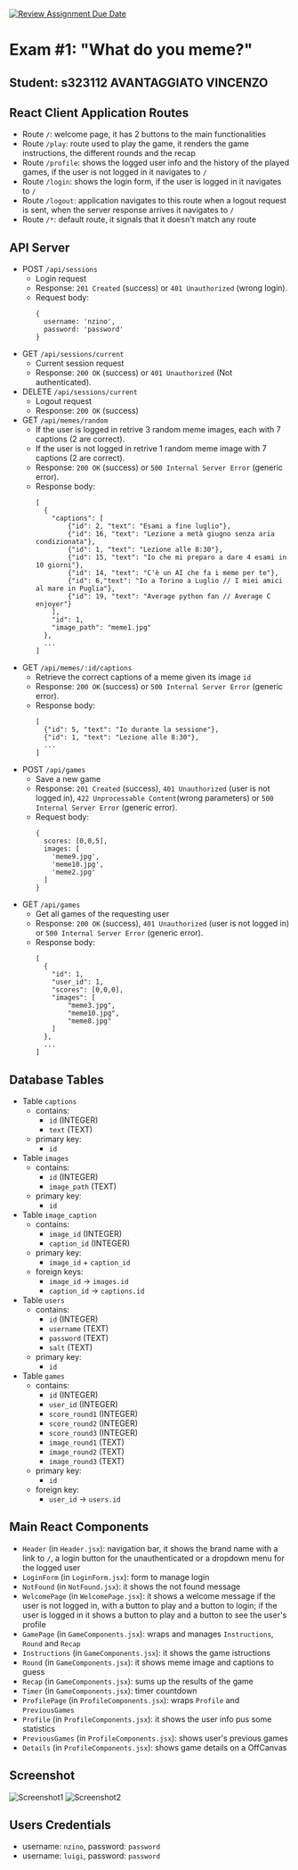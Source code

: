 [![Review Assignment Due Date](https://classroom.github.com/assets/deadline-readme-button-24ddc0f5d75046c5622901739e7c5dd533143b0c8e959d652212380cedb1ea36.svg)](https://classroom.github.com/a/J0Dv0VMM)
# Exam #1: "What do you meme?"
## Student: s323112 AVANTAGGIATO VINCENZO 

## React Client Application Routes

- Route `/`: welcome page, it has 2 buttons to the main functionalities
- Route `/play`: route used to play the game, it renders the game instructions, the different rounds and the recap
- Route `/profile`: shows the logged user info and the history of the played games, if the user is not logged in it navigates to `/` 
- Route `/login`: shows the login form, if the user is logged in it navigates to `/` 
- Route `/logout`: application navigates to this route when a logout request is sent, when the server response arrives it navigates to `/`
- Route `/*`: default route, it signals that it doesn't match any route  

## API Server

- POST `/api/sessions`
  - Login request
  - Response: `201 Created` (success) or `401 Unauthorized` (wrong login).
  - Request body:
    ```
    { 
      username: 'nzino',
      password: 'password' 
    }
    ```
- GET `/api/sessions/current`
  - Current session request
  - Response: `200 OK` (success) or `401 Unauthorized` (Not authenticated).
- DELETE `/api/sessions/current`
  - Logout request
  - Response: `200 OK` (success)
- GET `/api/memes/random`
  - If the user is logged in retrive 3 random meme images, each with 7 captions (2 are correct). 
  - If the user is not logged in retrive 1 random meme image with 7 captions (2 are correct).
  - Response: `200 OK` (success) or `500 Internal Server Error` (generic error).
  - Response body:
    ```
    [
      {
        "captions": [
            {"id": 2, "text": "Esami a fine luglio"},
            {"id": 16, "text": "Lezione a metà giugno senza aria condizionata"},
            {"id": 1, "text": "Lezione alle 8:30"},
            {"id": 15, "text": "Io che mi preparo a dare 4 esami in 10 giorni"},
            {"id": 14, "text": "C'è un AI che fa i meme per te"},
            {"id": 6,"text": "Io a Torino a Luglio // I miei amici al mare in Puglia"},
            {"id": 19, "text": "Average python fan // Average C enjoyer"}
        ],
        "id": 1,
        "image_path": "meme1.jpg"
      },
      ...
    ]
    ```
- GET `/api/memes/:id/captions` 
  - Retrieve the correct captions of a meme given its image `id`
  - Response: `200 OK` (success) or `500 Internal Server Error` (generic error).
  - Response body:
    ```
    [
      {"id": 5, "text": "Io durante la sessione"},
      {"id": 1, "text": "Lezione alle 8:30"},
      ...
    ]
    ```
- POST `/api/games`
  - Save a new game
  - Response: `201 Created` (success), `401 Unauthorized` (user is not logged in), `422 Unprocessable Content`(wrong parameters) or `500 Internal Server Error` (generic error).
  - Request body:
    ```
    {
      scores: [0,0,5],
      images: [
        'meme9.jpg',
        'meme10.jpg',
        'meme2.jpg'
      ]
    }
    ```
- GET `/api/games`
  - Get all games of the requesting user
  - Response: `200 OK` (success), `401 Unauthorized` (user is not logged in) or `500 Internal Server Error` (generic error).
  - Response body:
    ```
    [
      {
        "id": 1,
        "user_id": 1,
        "scores": [0,0,0],
        "images": [
            "meme3.jpg",
            "meme10.jpg",
            "meme8.jpg"
        ]
      },
      ...
    ]
    ```

## Database Tables

- Table `captions` 
  - contains: 
    - `id` (INTEGER)
    - `text` (TEXT)
  - primary key:
    - `id`
- Table `images` 
  - contains: 
    - `id` (INTEGER) 
    - `image_path` (TEXT)
  - primary key:
    - `id`
- Table `image_caption` 
  - contains: 
    - `image_id` (INTEGER)
    - `caption_id` (INTEGER)
  - primary key:
    - `image_id` + `caption_id`
  - foreign keys:
    - `image_id` &rarr; `images.id`
    - `caption_id` &rarr; `captions.id`
- Table `users` 
  - contains: 
    - `id` (INTEGER)
    - `username` (TEXT)
    - `password` (TEXT)
    - `salt` (TEXT)
  - primary key:
    - `id`
- Table `games` 
  - contains: 
    - `id` (INTEGER)
    - `user_id` (INTEGER)
    - `score_round1` (INTEGER)
    - `score_round2` (INTEGER)
    - `score_round3` (INTEGER)
    - `image_round1` (TEXT)
    - `image_round2` (TEXT)
    - `image_round3` (TEXT)
  - primary key:
    - `id`
  - foreign key:
    - `user_id` &rarr; `users.id`

## Main React Components

- `Header` (in `Header.jsx`): navigation bar, it shows the brand name with a link to `/`, a login button for the unauthenticated or a dropdown menu for the logged user
- `LoginForm` (in `LoginForm.jsx`): form to manage login
- `NotFound` (in `NotFound.jsx`): it shows the not found message
- `WelcomePage` (in `WelcomePage.jsx`): it shows a welcome message if the user is not logged in, with a button to play and a button to login; if the user is logged in it shows a button to play and a button to see the user's profile
- `GamePage` (in `GameComponents.jsx`): wraps and manages `Instructions`, `Round` and `Recap`
- `Instructions` (in `GameComponents.jsx`): it shows the game istructions
- `Round` (in `GameComponents.jsx`): it shows meme image and captions to guess 
- `Recap` (in `GameComponents.jsx`): sums up the results of the game
- `Timer` (in `GameComponents.jsx`): timer countdown
- `ProfilePage` (in `ProfileComponents.jsx`): wraps `Profile` and `PreviousGames`
- `Profile` (in `ProfileComponents.jsx`): it shows the user info pus some statistics
- `PreviousGames` (in `ProfileComponents.jsx`): shows user's previous games
- `Details` (in `ProfileComponents.jsx`): shows game details on a OffCanvas

## Screenshot

![Screenshot1](./img/screenshot1.png)
![Screenshot2](./img/screenshot2.png)

## Users Credentials

- username: `nzino`, password: `password`
- username: `luigi`, password: `password`
